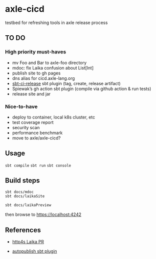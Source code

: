 # axle-cicd

testbed for refreshing tools in axle release process

## TO DO

### High priority must-haves

* mv Foo and Bar to axle-foo directory
* mdoc: fix Laika confusion about List[Int]
* publish site to gh pages
* dns alias for cicd.axle-lang.org
* [sbt-ci-release](https://github.com/sbt/sbt-ci-release) sbt plugin (tag, create, release artifact)
* Spiewak’s gh action sbt plugin (compile via github action & run tests)
* release site and jar

### Nice-to-have

* deploy to container, local k8s cluster, etc
* test coverage report
* security scan
* performance benchmark
* move to axle/axle-cicd?

## Usage

`sbt compile`
`sbt run`
`sbt console`

## Build steps

```bash
sbt docs/mdoc
sbt docs/laikaSite
```

```bash
sbt docs/laikaPreview
```

then browse to [https://localhost:4242](https://localhost:4242)

## References

* [http4s Laika PR](https://github.com/http4s/http4s/pull/5313)

* [autopublish sbt plugin](https://eed3si9n.com/auto-publish-sbt-plugin-from-github-actions/)
